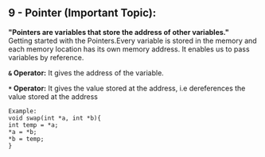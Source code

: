 ## 9 - Pointer (Important Topic):

**"Pointers are variables that store the address of other variables."** <br>
Getting started with the Pointers.Every variable is stored in the memory and each memory location has its own memory address. It enables us to pass variables by reference.

**`&` Operator:** It gives the address of the variable.

**`*` Operator:** It gives the value stored at the address, i.e dereferences the value stored at the address
```
Example:
void swap(int *a, int *b){
int temp = *a;
*a = *b;
*b = temp;
}
```